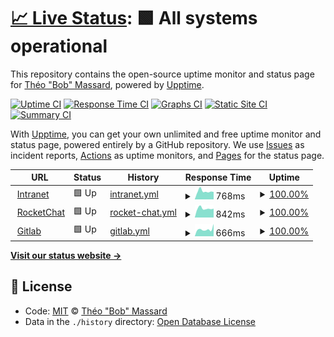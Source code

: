 # [📈 Live Status](https://tbobm.github.io/etna-uptime): <!--live status--> **🟩 All systems operational**

This repository contains the open-source uptime monitor and status page for [Théo "Bob" Massard](https://fr.linkedin.com/in/theomassard), powered by [Upptime](https://github.com/upptime/upptime).

[![Uptime CI](https://github.com/koj-co/upptime/workflows/Uptime%20CI/badge.svg)](https://github.com/koj-co/upptime/actions?query=workflow%3A%22Uptime+CI%22)
[![Response Time CI](https://github.com/koj-co/upptime/workflows/Response%20Time%20CI/badge.svg)](https://github.com/koj-co/upptime/actions?query=workflow%3A%22Response+Time+CI%22)
[![Graphs CI](https://github.com/koj-co/upptime/workflows/Graphs%20CI/badge.svg)](https://github.com/koj-co/upptime/actions?query=workflow%3A%22Graphs+CI%22)
[![Static Site CI](https://github.com/koj-co/upptime/workflows/Static%20Site%20CI/badge.svg)](https://github.com/koj-co/upptime/actions?query=workflow%3A%22Static+Site+CI%22)
[![Summary CI](https://github.com/koj-co/upptime/workflows/Summary%20CI/badge.svg)](https://github.com/koj-co/upptime/actions?query=workflow%3A%22Summary+CI%22)

With [Upptime](https://upptime.js.org), you can get your own unlimited and free uptime monitor and status page, powered entirely by a GitHub repository. We use [Issues](https://github.com/tbobm/etna-uptime/issues) as incident reports, [Actions](https://github.com/tbobm/etna-uptime/actions) as uptime monitors, and [Pages](https://tbobm.github.io/etna-uptime) for the status page.

<!--start: status pages-->
<!-- This summary is generated by Upptime (https://github.com/upptime/upptime) -->
<!-- Do not edit this manually, your changes will be overwritten -->
<!-- prettier-ignore -->
| URL | Status | History | Response Time | Uptime |
| --- | ------ | ------- | ------------- | ------ |
| <img alt="" src="https://favicons.githubusercontent.com/intra.etna-alternance.net" height="13"> [Intranet](https://intra.etna-alternance.net) | 🟩 Up | [intranet.yml](https://github.com/tbobm/etna-uptime/commits/master/history/intranet.yml) | <details><summary><img alt="Response time graph" src="./graphs/intranet/response-time-week.png" height="20"> 768ms</summary><br><a href="https://tbobm.github.io/etna-uptime/history/intranet"><img alt="Response time 839" src="https://img.shields.io/endpoint?url=https%3A%2F%2Fraw.githubusercontent.com%2Ftbobm%2Fetna-uptime%2Fmaster%2Fapi%2Fintranet%2Fresponse-time.json"></a><br><a href="https://tbobm.github.io/etna-uptime/history/intranet"><img alt="24-hour response time 720" src="https://img.shields.io/endpoint?url=https%3A%2F%2Fraw.githubusercontent.com%2Ftbobm%2Fetna-uptime%2Fmaster%2Fapi%2Fintranet%2Fresponse-time-day.json"></a><br><a href="https://tbobm.github.io/etna-uptime/history/intranet"><img alt="7-day response time 768" src="https://img.shields.io/endpoint?url=https%3A%2F%2Fraw.githubusercontent.com%2Ftbobm%2Fetna-uptime%2Fmaster%2Fapi%2Fintranet%2Fresponse-time-week.json"></a><br><a href="https://tbobm.github.io/etna-uptime/history/intranet"><img alt="30-day response time 823" src="https://img.shields.io/endpoint?url=https%3A%2F%2Fraw.githubusercontent.com%2Ftbobm%2Fetna-uptime%2Fmaster%2Fapi%2Fintranet%2Fresponse-time-month.json"></a><br><a href="https://tbobm.github.io/etna-uptime/history/intranet"><img alt="1-year response time 839" src="https://img.shields.io/endpoint?url=https%3A%2F%2Fraw.githubusercontent.com%2Ftbobm%2Fetna-uptime%2Fmaster%2Fapi%2Fintranet%2Fresponse-time-year.json"></a></details> | <details><summary><a href="https://tbobm.github.io/etna-uptime/history/intranet">100.00%</a></summary><a href="https://tbobm.github.io/etna-uptime/history/intranet"><img alt="All-time uptime 99.91%" src="https://img.shields.io/endpoint?url=https%3A%2F%2Fraw.githubusercontent.com%2Ftbobm%2Fetna-uptime%2Fmaster%2Fapi%2Fintranet%2Fuptime.json"></a><br><a href="https://tbobm.github.io/etna-uptime/history/intranet"><img alt="24-hour uptime 100.00%" src="https://img.shields.io/endpoint?url=https%3A%2F%2Fraw.githubusercontent.com%2Ftbobm%2Fetna-uptime%2Fmaster%2Fapi%2Fintranet%2Fuptime-day.json"></a><br><a href="https://tbobm.github.io/etna-uptime/history/intranet"><img alt="7-day uptime 100.00%" src="https://img.shields.io/endpoint?url=https%3A%2F%2Fraw.githubusercontent.com%2Ftbobm%2Fetna-uptime%2Fmaster%2Fapi%2Fintranet%2Fuptime-week.json"></a><br><a href="https://tbobm.github.io/etna-uptime/history/intranet"><img alt="30-day uptime 99.87%" src="https://img.shields.io/endpoint?url=https%3A%2F%2Fraw.githubusercontent.com%2Ftbobm%2Fetna-uptime%2Fmaster%2Fapi%2Fintranet%2Fuptime-month.json"></a><br><a href="https://tbobm.github.io/etna-uptime/history/intranet"><img alt="1-year uptime 99.91%" src="https://img.shields.io/endpoint?url=https%3A%2F%2Fraw.githubusercontent.com%2Ftbobm%2Fetna-uptime%2Fmaster%2Fapi%2Fintranet%2Fuptime-year.json"></a></details>
| <img alt="" src="https://favicons.githubusercontent.com/rocket.etna.io" height="13"> [RocketChat](https://rocket.etna.io) | 🟩 Up | [rocket-chat.yml](https://github.com/tbobm/etna-uptime/commits/master/history/rocket-chat.yml) | <details><summary><img alt="Response time graph" src="./graphs/rocket-chat/response-time-week.png" height="20"> 842ms</summary><br><a href="https://tbobm.github.io/etna-uptime/history/rocket-chat"><img alt="Response time 1536" src="https://img.shields.io/endpoint?url=https%3A%2F%2Fraw.githubusercontent.com%2Ftbobm%2Fetna-uptime%2Fmaster%2Fapi%2Frocket-chat%2Fresponse-time.json"></a><br><a href="https://tbobm.github.io/etna-uptime/history/rocket-chat"><img alt="24-hour response time 786" src="https://img.shields.io/endpoint?url=https%3A%2F%2Fraw.githubusercontent.com%2Ftbobm%2Fetna-uptime%2Fmaster%2Fapi%2Frocket-chat%2Fresponse-time-day.json"></a><br><a href="https://tbobm.github.io/etna-uptime/history/rocket-chat"><img alt="7-day response time 842" src="https://img.shields.io/endpoint?url=https%3A%2F%2Fraw.githubusercontent.com%2Ftbobm%2Fetna-uptime%2Fmaster%2Fapi%2Frocket-chat%2Fresponse-time-week.json"></a><br><a href="https://tbobm.github.io/etna-uptime/history/rocket-chat"><img alt="30-day response time 1785" src="https://img.shields.io/endpoint?url=https%3A%2F%2Fraw.githubusercontent.com%2Ftbobm%2Fetna-uptime%2Fmaster%2Fapi%2Frocket-chat%2Fresponse-time-month.json"></a><br><a href="https://tbobm.github.io/etna-uptime/history/rocket-chat"><img alt="1-year response time 1536" src="https://img.shields.io/endpoint?url=https%3A%2F%2Fraw.githubusercontent.com%2Ftbobm%2Fetna-uptime%2Fmaster%2Fapi%2Frocket-chat%2Fresponse-time-year.json"></a></details> | <details><summary><a href="https://tbobm.github.io/etna-uptime/history/rocket-chat">100.00%</a></summary><a href="https://tbobm.github.io/etna-uptime/history/rocket-chat"><img alt="All-time uptime 99.41%" src="https://img.shields.io/endpoint?url=https%3A%2F%2Fraw.githubusercontent.com%2Ftbobm%2Fetna-uptime%2Fmaster%2Fapi%2Frocket-chat%2Fuptime.json"></a><br><a href="https://tbobm.github.io/etna-uptime/history/rocket-chat"><img alt="24-hour uptime 100.00%" src="https://img.shields.io/endpoint?url=https%3A%2F%2Fraw.githubusercontent.com%2Ftbobm%2Fetna-uptime%2Fmaster%2Fapi%2Frocket-chat%2Fuptime-day.json"></a><br><a href="https://tbobm.github.io/etna-uptime/history/rocket-chat"><img alt="7-day uptime 100.00%" src="https://img.shields.io/endpoint?url=https%3A%2F%2Fraw.githubusercontent.com%2Ftbobm%2Fetna-uptime%2Fmaster%2Fapi%2Frocket-chat%2Fuptime-week.json"></a><br><a href="https://tbobm.github.io/etna-uptime/history/rocket-chat"><img alt="30-day uptime 99.33%" src="https://img.shields.io/endpoint?url=https%3A%2F%2Fraw.githubusercontent.com%2Ftbobm%2Fetna-uptime%2Fmaster%2Fapi%2Frocket-chat%2Fuptime-month.json"></a><br><a href="https://tbobm.github.io/etna-uptime/history/rocket-chat"><img alt="1-year uptime 99.41%" src="https://img.shields.io/endpoint?url=https%3A%2F%2Fraw.githubusercontent.com%2Ftbobm%2Fetna-uptime%2Fmaster%2Fapi%2Frocket-chat%2Fuptime-year.json"></a></details>
| <img alt="" src="https://favicons.githubusercontent.com/rendu-git.etna-alternance.net" height="13"> [Gitlab](https://rendu-git.etna-alternance.net/) | 🟩 Up | [gitlab.yml](https://github.com/tbobm/etna-uptime/commits/master/history/gitlab.yml) | <details><summary><img alt="Response time graph" src="./graphs/gitlab/response-time-week.png" height="20"> 666ms</summary><br><a href="https://tbobm.github.io/etna-uptime/history/gitlab"><img alt="Response time 664" src="https://img.shields.io/endpoint?url=https%3A%2F%2Fraw.githubusercontent.com%2Ftbobm%2Fetna-uptime%2Fmaster%2Fapi%2Fgitlab%2Fresponse-time.json"></a><br><a href="https://tbobm.github.io/etna-uptime/history/gitlab"><img alt="24-hour response time 635" src="https://img.shields.io/endpoint?url=https%3A%2F%2Fraw.githubusercontent.com%2Ftbobm%2Fetna-uptime%2Fmaster%2Fapi%2Fgitlab%2Fresponse-time-day.json"></a><br><a href="https://tbobm.github.io/etna-uptime/history/gitlab"><img alt="7-day response time 666" src="https://img.shields.io/endpoint?url=https%3A%2F%2Fraw.githubusercontent.com%2Ftbobm%2Fetna-uptime%2Fmaster%2Fapi%2Fgitlab%2Fresponse-time-week.json"></a><br><a href="https://tbobm.github.io/etna-uptime/history/gitlab"><img alt="30-day response time 660" src="https://img.shields.io/endpoint?url=https%3A%2F%2Fraw.githubusercontent.com%2Ftbobm%2Fetna-uptime%2Fmaster%2Fapi%2Fgitlab%2Fresponse-time-month.json"></a><br><a href="https://tbobm.github.io/etna-uptime/history/gitlab"><img alt="1-year response time 664" src="https://img.shields.io/endpoint?url=https%3A%2F%2Fraw.githubusercontent.com%2Ftbobm%2Fetna-uptime%2Fmaster%2Fapi%2Fgitlab%2Fresponse-time-year.json"></a></details> | <details><summary><a href="https://tbobm.github.io/etna-uptime/history/gitlab">100.00%</a></summary><a href="https://tbobm.github.io/etna-uptime/history/gitlab"><img alt="All-time uptime 99.60%" src="https://img.shields.io/endpoint?url=https%3A%2F%2Fraw.githubusercontent.com%2Ftbobm%2Fetna-uptime%2Fmaster%2Fapi%2Fgitlab%2Fuptime.json"></a><br><a href="https://tbobm.github.io/etna-uptime/history/gitlab"><img alt="24-hour uptime 100.00%" src="https://img.shields.io/endpoint?url=https%3A%2F%2Fraw.githubusercontent.com%2Ftbobm%2Fetna-uptime%2Fmaster%2Fapi%2Fgitlab%2Fuptime-day.json"></a><br><a href="https://tbobm.github.io/etna-uptime/history/gitlab"><img alt="7-day uptime 100.00%" src="https://img.shields.io/endpoint?url=https%3A%2F%2Fraw.githubusercontent.com%2Ftbobm%2Fetna-uptime%2Fmaster%2Fapi%2Fgitlab%2Fuptime-week.json"></a><br><a href="https://tbobm.github.io/etna-uptime/history/gitlab"><img alt="30-day uptime 99.44%" src="https://img.shields.io/endpoint?url=https%3A%2F%2Fraw.githubusercontent.com%2Ftbobm%2Fetna-uptime%2Fmaster%2Fapi%2Fgitlab%2Fuptime-month.json"></a><br><a href="https://tbobm.github.io/etna-uptime/history/gitlab"><img alt="1-year uptime 99.60%" src="https://img.shields.io/endpoint?url=https%3A%2F%2Fraw.githubusercontent.com%2Ftbobm%2Fetna-uptime%2Fmaster%2Fapi%2Fgitlab%2Fuptime-year.json"></a></details>

<!--end: status pages-->

[**Visit our status website →**](https://tbobm.github.io/etna-uptime)

## 📄 License

- Code: [MIT](./LICENSE) © [Théo "Bob" Massard](https://fr.linkedin.com/in/theomassard)
- Data in the `./history` directory: [Open Database License](https://opendatacommons.org/licenses/odbl/1-0/)
